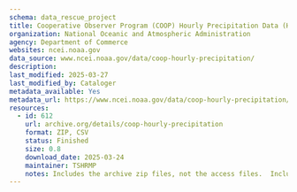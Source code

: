 ```yaml
---
schema: data_rescue_project 
title: Cooperative Observer Program (COOP) Hourly Precipitation Data (HPD), Version 2.0
organization: National Oceanic and Atmospheric Administration
agency: Department of Commerce
websites: ncei.noaa.gov
data_source: www.ncei.noaa.gov/data/coop-hourly-precipitation/
description: 
last_modified: 2025-03-27
last_modified_by: Cataloger
metadata_available: Yes
metadata_url: https://www.ncei.noaa.gov/data/coop-hourly-precipitation/v2/doc/CHPD-v2-ATBD-20181023.pdf
resources:
  - id: 612
    url: archive.org/details/coop-hourly-precipitation
    format: ZIP, CSV
    status: Finished
    size: 0.8
    download_date: 2025-03-24
    maintainer: TSHRMP
    notes: Includes the archive zip files, not the access files.  Includes all available data from June 7th, 1948 to March 3rd, 2025.
---
```

